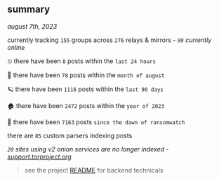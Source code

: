 
## summary
_august 7th, 2023_

currently tracking `155` groups across `276` relays & mirrors - _`99` currently online_

⏲ there have been `8` posts within the `last 24 hours`

🦈 there have been `78` posts within the `month of august`

🪐 there have been `1116` posts within the `last 90 days`

🏚 there have been `2472` posts within the `year of 2023`

🦕 there have been `7163` posts `since the dawn of ransomwatch`

there are `85` custom parsers indexing posts

_`20` sites using v2 onion services are no longer indexed - [support.torproject.org](https://support.torproject.org/onionservices/v2-deprecation/)_

> see the project [README](https://github.com/joshhighet/ransomwatch#ransomwatch--) for backend technicals
